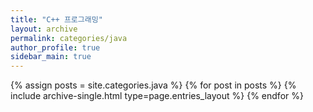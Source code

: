 ```yaml
---
title: "C++ 프로그래밍"
layout: archive
permalink: categories/java
author_profile: true
sidebar_main: true
---
```



{% assign posts = site.categories.java %}
{% for post in posts %} {% include archive-single.html type=page.entries_layout %} {% endfor %}